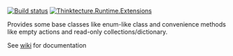 [![Build status](https://ci.appveyor.com/api/projects/status/04cvpwo6t3bbt7vh?svg=true)](https://ci.appveyor.com/project/PawelGerr/thinktecture-runtime-extensions)
[![Thinktecture.Runtime.Extensions](https://img.shields.io/nuget/v/Thinktecture.Runtime.Extensions.svg?maxAge=60)](https://www.nuget.org/packages/Thinktecture.Runtime.Extensions/)

Provides some base classes like enum-like class and convenience methods like empty actions and read-only collections/dictionary.

See [wiki](https://github.com/PawelGerr/Thinktecture.Runtime.Extensions/wiki) for documentation
